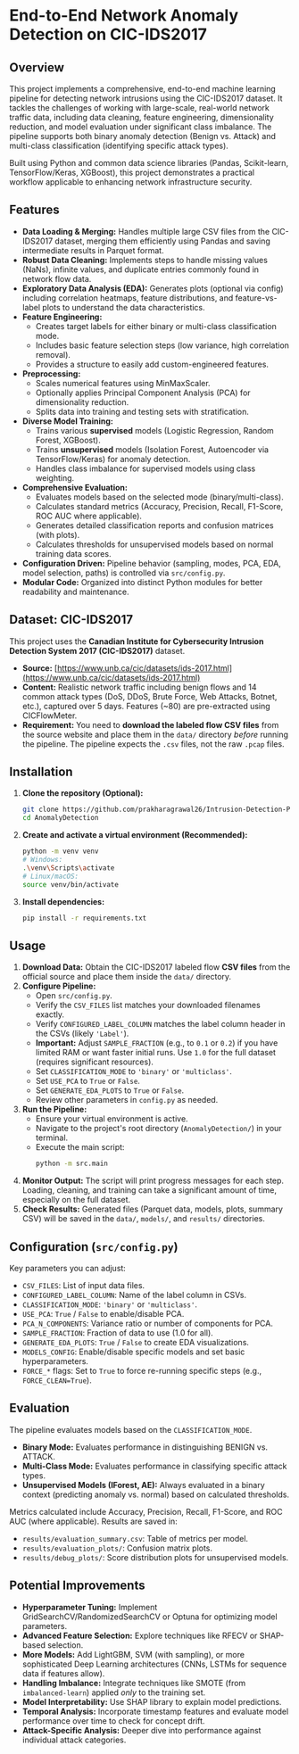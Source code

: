 # End-to-End Network Anomaly Detection on CIC-IDS2017

## Overview

This project implements a comprehensive, end-to-end machine learning pipeline for detecting network intrusions using the CIC-IDS2017 dataset. It tackles the challenges of working with large-scale, real-world network traffic data, including data cleaning, feature engineering, dimensionality reduction, and model evaluation under significant class imbalance. The pipeline supports both binary anomaly detection (Benign vs. Attack) and multi-class classification (identifying specific attack types).

Built using Python and common data science libraries (Pandas, Scikit-learn, TensorFlow/Keras, XGBoost), this project demonstrates a practical workflow applicable to enhancing network infrastructure security.

## Features

*   **Data Loading & Merging:** Handles multiple large CSV files from the CIC-IDS2017 dataset, merging them efficiently using Pandas and saving intermediate results in Parquet format.
*   **Robust Data Cleaning:** Implements steps to handle missing values (NaNs), infinite values, and duplicate entries commonly found in network flow data.
*   **Exploratory Data Analysis (EDA):** Generates plots (optional via config) including correlation heatmaps, feature distributions, and feature-vs-label plots to understand the data characteristics.
*   **Feature Engineering:**
    *   Creates target labels for either binary or multi-class classification mode.
    *   Includes basic feature selection steps (low variance, high correlation removal).
    *   Provides a structure to easily add custom-engineered features.
*   **Preprocessing:**
    *   Scales numerical features using MinMaxScaler.
    *   Optionally applies Principal Component Analysis (PCA) for dimensionality reduction.
    *   Splits data into training and testing sets with stratification.
*   **Diverse Model Training:**
    *   Trains various **supervised** models (Logistic Regression, Random Forest, XGBoost).
    *   Trains **unsupervised** models (Isolation Forest, Autoencoder via TensorFlow/Keras) for anomaly detection.
    *   Handles class imbalance for supervised models using class weighting.
*   **Comprehensive Evaluation:**
    *   Evaluates models based on the selected mode (binary/multi-class).
    *   Calculates standard metrics (Accuracy, Precision, Recall, F1-Score, ROC AUC where applicable).
    *   Generates detailed classification reports and confusion matrices (with plots).
    *   Calculates thresholds for unsupervised models based on normal training data scores.
*   **Configuration Driven:** Pipeline behavior (sampling, modes, PCA, EDA, model selection, paths) is controlled via `src/config.py`.
*   **Modular Code:** Organized into distinct Python modules for better readability and maintenance.

## Dataset: CIC-IDS2017

This project uses the **Canadian Institute for Cybersecurity Intrusion Detection System 2017 (CIC-IDS2017)** dataset.

*   **Source:** [https://www.unb.ca/cic/datasets/ids-2017.html](https://www.unb.ca/cic/datasets/ids-2017.html)
*   **Content:** Realistic network traffic including benign flows and 14 common attack types (DoS, DDoS, Brute Force, Web Attacks, Botnet, etc.), captured over 5 days. Features (~80) are pre-extracted using CICFlowMeter.
*   **Requirement:** You need to **download the labeled flow CSV files** from the source website and place them in the `data/` directory *before* running the pipeline. The pipeline expects the `.csv` files, not the raw `.pcap` files.


## Installation

1.  **Clone the repository (Optional):**
    ```bash
    git clone https://github.com/prakharagrawal26/Intrusion-Detection-Pipeline.git
    cd AnomalyDetection
    ```
2.  **Create and activate a virtual environment (Recommended):**
    ```bash
    python -m venv venv
    # Windows:
    .\venv\Scripts\activate
    # Linux/macOS:
    source venv/bin/activate
    ```
3.  **Install dependencies:**
    ```bash
    pip install -r requirements.txt
    ```

## Usage

1.  **Download Data:** Obtain the CIC-IDS2017 labeled flow **CSV files** from the official source and place them inside the `data/` directory.
2.  **Configure Pipeline:**
    *   Open `src/config.py`.
    *   Verify the `CSV_FILES` list matches your downloaded filenames exactly.
    *   Verify `CONFIGURED_LABEL_COLUMN` matches the label column header in the CSVs (likely `'Label'`).
    *   **Important:** Adjust `SAMPLE_FRACTION` (e.g., to `0.1` or `0.2`) if you have limited RAM or want faster initial runs. Use `1.0` for the full dataset (requires significant resources).
    *   Set `CLASSIFICATION_MODE` to `'binary'` or `'multiclass'`.
    *   Set `USE_PCA` to `True` or `False`.
    *   Set `GENERATE_EDA_PLOTS` to `True` or `False`.
    *   Review other parameters in `config.py` as needed.
3.  **Run the Pipeline:**
    *   Ensure your virtual environment is active.
    *   Navigate to the project's root directory (`AnomalyDetection/`) in your terminal.
    *   Execute the main script:
        ```bash
        python -m src.main
        ```
4.  **Monitor Output:** The script will print progress messages for each step. Loading, cleaning, and training can take a significant amount of time, especially on the full dataset.
5.  **Check Results:** Generated files (Parquet data, models, plots, summary CSV) will be saved in the `data/`, `models/`, and `results/` directories.

## Configuration (`src/config.py`)

Key parameters you can adjust:

*   `CSV_FILES`: List of input data files.
*   `CONFIGURED_LABEL_COLUMN`: Name of the label column in CSVs.
*   `CLASSIFICATION_MODE`: `'binary'` or `'multiclass'`.
*   `USE_PCA`: `True` / `False` to enable/disable PCA.
*   `PCA_N_COMPONENTS`: Variance ratio or number of components for PCA.
*   `SAMPLE_FRACTION`: Fraction of data to use (1.0 for all).
*   `GENERATE_EDA_PLOTS`: `True` / `False` to create EDA visualizations.
*   `MODELS_CONFIG`: Enable/disable specific models and set basic hyperparameters.
*   `FORCE_*` flags: Set to `True` to force re-running specific steps (e.g., `FORCE_CLEAN=True`).

## Evaluation

The pipeline evaluates models based on the `CLASSIFICATION_MODE`.
*   **Binary Mode:** Evaluates performance in distinguishing BENIGN vs. ATTACK.
*   **Multi-Class Mode:** Evaluates performance in classifying specific attack types.
*   **Unsupervised Models (IForest, AE):** Always evaluated in a binary context (predicting anomaly vs. normal) based on calculated thresholds.

Metrics calculated include Accuracy, Precision, Recall, F1-Score, and ROC AUC (where applicable). Results are saved in:
*   `results/evaluation_summary.csv`: Table of metrics per model.
*   `results/evaluation_plots/`: Confusion matrix plots.
*   `results/debug_plots/`: Score distribution plots for unsupervised models.

## Potential Improvements

*   **Hyperparameter Tuning:** Implement GridSearchCV/RandomizedSearchCV or Optuna for optimizing model parameters.
*   **Advanced Feature Selection:** Explore techniques like RFECV or SHAP-based selection.
*   **More Models:** Add LightGBM, SVM (with sampling), or more sophisticated Deep Learning architectures (CNNs, LSTMs for sequence data if features allow).
*   **Handling Imbalance:** Integrate techniques like SMOTE (from `imbalanced-learn`) applied *only* to the training set.
*   **Model Interpretability:** Use SHAP library to explain model predictions.
*   **Temporal Analysis:** Incorporate timestamp features and evaluate model performance over time to check for concept drift.
*   **Attack-Specific Analysis:** Deeper dive into performance against individual attack categories.